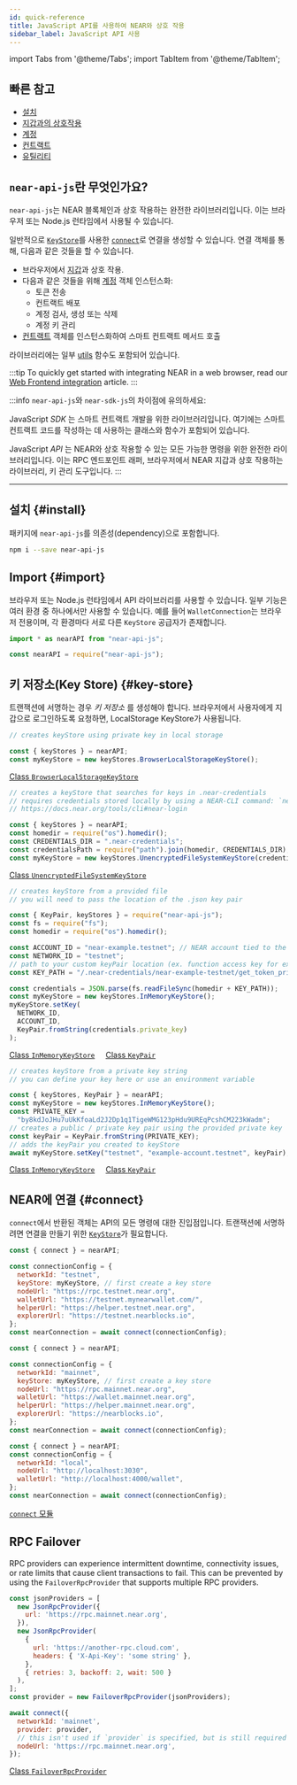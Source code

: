 ```yaml
---
id: quick-reference
title: JavaScript API를 사용하여 NEAR와 상호 작용
sidebar_label: JavaScript API 사용
---
```


import Tabs from '@theme/Tabs';
import TabItem from '@theme/TabItem';

## 빠른 참고

- [설치](#install)
- [지갑과의 상호작용](naj-wallet.md)
- [계정](naj-account.md)
- [컨트랙트](naj-contract.md)
- [유틸리티](naj-utils.md)

## `near-api-js`란 무엇인가요?

`near-api-js`는 NEAR 블록체인과 상호 작용하는 완전한 라이브러리입니다. 이는 브라우저 또는 Node.js 런타임에서 사용될 수 있습니다.

일반적으로 [`KeyStore`](#key-store)를 사용한 [`connect`](#connect)로 연결을 생성할 수 있습니다. 연결 객체를 통해, 다음과 같은 것들을 할 수 있습니다.

- 브라우저에서 [지갑](naj-wallet.md)과 상호 작용.
- 다음과 같은 것들을 위해 [계정](naj-account.md) 객체 인스턴스화:
  - 토큰 전송
  - 컨트랙트 배포
  - 계정 검사, 생성 또는 삭제
  - 계정 키 관리
- [컨트랙트](naj-contract.md) 객체를 인스턴스화하여 스마트 컨트랙트 메서드 호출

라이브러리에는 일부 [utils](naj-utils.md) 함수도 포함되어 있습니다.

:::tip To quickly get started with integrating NEAR in a web browser, read our [Web Frontend integration](/build/web3-apps/integrate-contracts) article. :::

:::info `near-api-js`와 `near-sdk-js`의 차이점에 유의하세요:

JavaScript _SDK_ 는 스마트 컨트랙트 개발을 위한 라이브러리입니다. 여기에는 스마트 컨트랙트 코드를 작성하는 데 사용하는 클래스와 함수가 포함되어 있습니다.

JavaScript _API_ 는 NEAR와 상호 작용할 수 있는 모든 가능한 명령을 위한 완전한 라이브러리입니다. 이는 RPC 엔드포인트 래퍼, 브라우저에서 NEAR 지갑과 상호 작용하는 라이브러리, 키 관리 도구입니다. :::

---

## 설치 {#install}

패키지에 `near-api-js`를 의존성(dependency)으로 포함합니다.

```bash
npm i --save near-api-js
```

## Import {#import}

브라우저 또는 Node.js 런타임에서 API 라이브러리를 사용할 수 있습니다. 일부 기능은 여러 환경 중 하나에서만 사용할 수 있습니다. 예를 들어 `WalletConnection`는 브라우저 전용이며, 각 환경마다 서로 다른 `KeyStore` 공급자가 존재합니다.

<Tabs>
<TabItem value="Browser" label="Browser" default>

```js
import * as nearAPI from "near-api-js";
```

</TabItem>
<TabItem value="Node" label="Node">

```js
const nearAPI = require("near-api-js");
```

</TabItem>
</Tabs>

## 키 저장소(Key Store) {#key-store}

트랜잭션에 서명하는 경우 _키 저장소_ 를 생성해야 합니다. 브라우저에서 사용자에게 지갑으로 로그인하도록 요청하면, LocalStorage KeyStore가 사용됩니다.

<Tabs>
<TabItem value="browser" label="Using Browser" default>

```js
// creates keyStore using private key in local storage

const { keyStores } = nearAPI;
const myKeyStore = new keyStores.BrowserLocalStorageKeyStore();
```

[<span className="typedoc-icon typedoc-icon-class"></span> Class `BrowserLocalStorageKeyStore`](https://near.github.io/near-api-js/classes/_near_js_keystores_browser.browser_local_storage_key_store.BrowserLocalStorageKeyStore.html)

</TabItem>
<TabItem value="dir" label="Using Credentials Directory">

```js
// creates a keyStore that searches for keys in .near-credentials
// requires credentials stored locally by using a NEAR-CLI command: `near login`
// https://docs.near.org/tools/cli#near-login

const { keyStores } = nearAPI;
const homedir = require("os").homedir();
const CREDENTIALS_DIR = ".near-credentials";
const credentialsPath = require("path").join(homedir, CREDENTIALS_DIR);
const myKeyStore = new keyStores.UnencryptedFileSystemKeyStore(credentialsPath);
```

[<span className="typedoc-icon typedoc-icon-class"></span> Class `UnencryptedFileSystemKeyStore`](https://near.github.io/near-api-js/classes/_near_js_keystores_node.unencrypted_file_system_keystore.UnencryptedFileSystemKeyStore.html)

</TabItem>
<TabItem value="file" label="Using a File">

```js
// creates keyStore from a provided file
// you will need to pass the location of the .json key pair

const { KeyPair, keyStores } = require("near-api-js");
const fs = require("fs");
const homedir = require("os").homedir();

const ACCOUNT_ID = "near-example.testnet"; // NEAR account tied to the keyPair
const NETWORK_ID = "testnet";
// path to your custom keyPair location (ex. function access key for example account)
const KEY_PATH = "/.near-credentials/near-example-testnet/get_token_price.json";

const credentials = JSON.parse(fs.readFileSync(homedir + KEY_PATH));
const myKeyStore = new keyStores.InMemoryKeyStore();
myKeyStore.setKey(
  NETWORK_ID,
  ACCOUNT_ID,
  KeyPair.fromString(credentials.private_key)
);
```

[<span className="typedoc-icon typedoc-icon-class"></span> Class `InMemoryKeyStore`](https://near.github.io/near-api-js/classes/_near_js_keystores.in_memory_key_store.InMemoryKeyStore.html)
&nbsp;&nbsp;&nbsp;
[<span className="typedoc-icon typedoc-icon-class"></span> Class `KeyPair`](https://near.github.io/near-api-js/classes/_near_js_crypto.key_pair.KeyPair.html)

</TabItem>
<TabItem value="key" label="Using a private key string">

```js
// creates keyStore from a private key string
// you can define your key here or use an environment variable

const { keyStores, KeyPair } = nearAPI;
const myKeyStore = new keyStores.InMemoryKeyStore();
const PRIVATE_KEY =
  "by8kdJoJHu7uUkKfoaLd2J2Dp1q1TigeWMG123pHdu9UREqPcshCM223kWadm";
// creates a public / private key pair using the provided private key
const keyPair = KeyPair.fromString(PRIVATE_KEY);
// adds the keyPair you created to keyStore
await myKeyStore.setKey("testnet", "example-account.testnet", keyPair);
```

[<span className="typedoc-icon typedoc-icon-class"></span> Class `InMemoryKeyStore`](https://near.github.io/near-api-js/classes/_near_js_keystores.in_memory_key_store.InMemoryKeyStore.html)
&nbsp;&nbsp;&nbsp;
[<span className="typedoc-icon typedoc-icon-class"></span> Class `KeyPair`](https://near.github.io/near-api-js/classes/_near_js_crypto.key_pair.KeyPair.html)

</TabItem>
</Tabs>

## NEAR에 연결 {#connect}

`connect`에서 반환된 객체는 API의 모든 명령에 대한 진입점입니다. 트랜잭션에 서명하려면 연결을 만들기 위한 [`KeyStore`](#key-store)가 필요합니다.

<Tabs>
<TabItem value="testnet" label="TestNet" default>

```js
const { connect } = nearAPI;

const connectionConfig = {
  networkId: "testnet",
  keyStore: myKeyStore, // first create a key store
  nodeUrl: "https://rpc.testnet.near.org",
  walletUrl: "https://testnet.mynearwallet.com/",
  helperUrl: "https://helper.testnet.near.org",
  explorerUrl: "https://testnet.nearblocks.io",
};
const nearConnection = await connect(connectionConfig);
```

</TabItem>
<TabItem value="mainnet" label="MainNet">

```js
const { connect } = nearAPI;

const connectionConfig = {
  networkId: "mainnet",
  keyStore: myKeyStore, // first create a key store
  nodeUrl: "https://rpc.mainnet.near.org",
  walletUrl: "https://wallet.mainnet.near.org",
  helperUrl: "https://helper.mainnet.near.org",
  explorerUrl: "https://nearblocks.io",
};
const nearConnection = await connect(connectionConfig);
```

</TabItem>

<TabItem value="localnet" label="LocalNet">

```js
const { connect } = nearAPI;
const connectionConfig = {
  networkId: "local",
  nodeUrl: "http://localhost:3030",
  walletUrl: "http://localhost:4000/wallet",
};
const nearConnection = await connect(connectionConfig);
```

</TabItem>
</Tabs>

[<span className="typedoc-icon typedoc-icon-module"></span> `connect` 모듈](https://near.github.io/near-api-js/modules/near_api_js.connect.html)

## RPC Failover

RPC providers can experience intermittent downtime, connectivity issues, or rate limits that cause client transactions to fail. This can be prevented by using the `FailoverRpcProvider` that supports multiple RPC providers.

<Tabs>
<TabItem value="mainnet" label="MainNet">

```js
const jsonProviders = [
  new JsonRpcProvider({
    url: 'https://rpc.mainnet.near.org',
  }),
  new JsonRpcProvider(
    {
      url: 'https://another-rpc.cloud.com',
      headers: { 'X-Api-Key': 'some string' },
    },
    { retries: 3, backoff: 2, wait: 500 }
  ),
];
const provider = new FailoverRpcProvider(jsonProviders);

await connect({
  networkId: 'mainnet',
  provider: provider,
  // this isn't used if `provider` is specified, but is still required for backward compatibility
  nodeUrl: 'https://rpc.mainnet.near.org',
});
```

</TabItem>

</Tabs>

[<span className="typedoc-icon typedoc-icon-class"></span> Class `FailoverRpcProvider`](https://near.github.io/near-api-js/classes/near_api_js.providers_failover_rpc_provider.FailoverRpcProvider.html)
